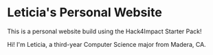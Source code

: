 # Leticia's Personal Website

This is a personal website build using the Hack4Impact Starter Pack!

Hi! I'm Leticia, a third-year Computer Science major from Madera, CA.

